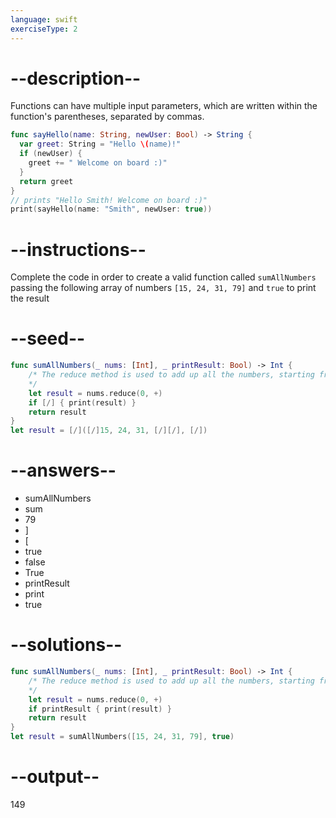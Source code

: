 ```yaml
---
language: swift
exerciseType: 2
---
```


# --description--

Functions can have multiple input parameters, which are written within the function's parentheses, separated by commas.
```swift
func sayHello(name: String, newUser: Bool) -> String {
  var greet: String = "Hello \(name)!"
  if (newUser) {
    greet += " Welcome on board :)"
  }
  return greet
}
// prints "Hello Smith! Welcome on board :)"
print(sayHello(name: "Smith", newUser: true))
```

# --instructions--

Complete the code in order to create a valid function called `sumAllNumbers` passing the following array of numbers `[15, 24, 31, 79]` and `true` to print the result

# --seed--

```swift
func sumAllNumbers(_ nums: [Int], _ printResult: Bool) -> Int {
    /* The reduce method is used to add up all the numbers, starting from 0 and using the + sign
    */
    let result = nums.reduce(0, +)
    if [/] { print(result) }
    return result
}
let result = [/]([/]15, 24, 31, [/][/], [/])
```

# --answers--

- sumAllNumbers
- sum
- 79
- ]
- [
- true
- false
- True
- printResult
- print
- true

# --solutions--

```swift
func sumAllNumbers(_ nums: [Int], _ printResult: Bool) -> Int {
    /* The reduce method is used to add up all the numbers, starting from 0 and using the + sign
    */
    let result = nums.reduce(0, +)
    if printResult { print(result) }
    return result
}
let result = sumAllNumbers([15, 24, 31, 79], true)
```

# --output--

149
